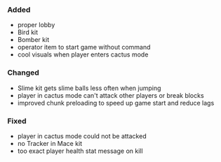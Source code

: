 ### Added

- proper lobby
- Bird kit
- Bomber kit
- operator item to start game without command
- cool visuals when player enters cactus mode

### Changed

- Slime kit gets slime balls less often when jumping
- player in cactus mode can't attack other players or break blocks
- improved chunk preloading to speed up game start and reduce lags

### Fixed

- player in cactus mode could not be attacked
- no Tracker in Mace kit
- too exact player health stat message on kill